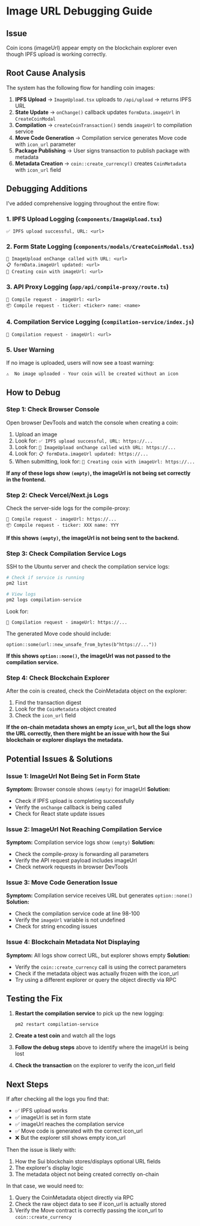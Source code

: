 # Image URL Debugging Guide

## Issue
Coin icons (imageUrl) appear empty on the blockchain explorer even though IPFS upload is working correctly.

## Root Cause Analysis

The system has the following flow for handling coin images:

1. **IPFS Upload** → `ImageUpload.tsx` uploads to `/api/upload` → returns IPFS URL
2. **State Update** → `onChange()` callback updates `formData.imageUrl` in `CreateCoinModal`
3. **Compilation** → `createCoinTransaction()` sends `imageUrl` to compilation service
4. **Move Code Generation** → Compilation service generates Move code with `icon_url` parameter
5. **Package Publishing** → User signs transaction to publish package with metadata
6. **Metadata Creation** → `coin::create_currency()` creates `CoinMetadata` with `icon_url` field

## Debugging Additions

I've added comprehensive logging throughout the entire flow:

### 1. IPFS Upload Logging (`components/ImageUpload.tsx`)
```
✅ IPFS upload successful, URL: <url>
```

### 2. Form State Logging (`components/modals/CreateCoinModal.tsx`)
```
📸 ImageUpload onChange called with URL: <url>
📋 formData.imageUrl updated: <url>
🎨 Creating coin with imageUrl: <url>
```

### 3. API Proxy Logging (`app/api/compile-proxy/route.ts`)
```
📸 Compile request - imageUrl: <url>
📦 Compile request - ticker: <ticker> name: <name>
```

### 4. Compilation Service Logging (`compilation-service/index.js`)
```
📸 Compilation request - imageUrl: <url>
```

### 5. User Warning
If no image is uploaded, users will now see a toast warning:
```
⚠️  No image uploaded - Your coin will be created without an icon
```

## How to Debug

### Step 1: Check Browser Console
Open browser DevTools and watch the console when creating a coin:

1. Upload an image
2. Look for: `✅ IPFS upload successful, URL: https://...`
3. Look for: `📸 ImageUpload onChange called with URL: https://...`
4. Look for: `📋 formData.imageUrl updated: https://...`
5. When submitting, look for: `🎨 Creating coin with imageUrl: https://...`

**If any of these logs show `(empty)`, the imageUrl is not being set correctly in the frontend.**

### Step 2: Check Vercel/Next.js Logs
Check the server-side logs for the compile-proxy:

```
📸 Compile request - imageUrl: https://...
📦 Compile request - ticker: XXX name: YYY
```

**If this shows `(empty)`, the imageUrl is not being sent to the backend.**

### Step 3: Check Compilation Service Logs
SSH to the Ubuntu server and check the compilation service logs:

```bash
# Check if service is running
pm2 list

# View logs
pm2 logs compilation-service
```

Look for:
```
📸 Compilation request - imageUrl: https://...
```

The generated Move code should include:
```move
option::some(url::new_unsafe_from_bytes(b"https://..."))
```

**If this shows `option::none()`, the imageUrl was not passed to the compilation service.**

### Step 4: Check Blockchain Explorer
After the coin is created, check the CoinMetadata object on the explorer:

1. Find the transaction digest
2. Look for the `CoinMetadata` object created
3. Check the `icon_url` field

**If the on-chain metadata shows an empty `icon_url`, but all the logs show the URL correctly, then there might be an issue with how the Sui blockchain or explorer displays the metadata.**

## Potential Issues & Solutions

### Issue 1: ImageUrl Not Being Set in Form State
**Symptom:** Browser console shows `(empty)` for imageUrl
**Solution:** 
- Check if IPFS upload is completing successfully
- Verify the `onChange` callback is being called
- Check for React state update issues

### Issue 2: ImageUrl Not Reaching Compilation Service
**Symptom:** Compilation service logs show `(empty)`
**Solution:**
- Check the compile-proxy is forwarding all parameters
- Verify the API request payload includes imageUrl
- Check network requests in browser DevTools

### Issue 3: Move Code Generation Issue
**Symptom:** Compilation service receives URL but generates `option::none()`
**Solution:**
- Check the compilation service code at line 98-100
- Verify the `imageUrl` variable is not undefined
- Check for string encoding issues

### Issue 4: Blockchain Metadata Not Displaying
**Symptom:** All logs show correct URL, but explorer shows empty
**Solution:**
- Verify the `coin::create_currency` call is using the correct parameters
- Check if the metadata object was actually frozen with the icon_url
- Try using a different explorer or query the object directly via RPC

## Testing the Fix

1. **Restart the compilation service** to pick up the new logging:
   ```bash
   pm2 restart compilation-service
   ```

2. **Create a test coin** and watch all the logs

3. **Follow the debug steps** above to identify where the imageUrl is being lost

4. **Check the transaction** on the explorer to verify the icon_url field

## Next Steps

If after checking all the logs you find that:

- ✅ IPFS upload works
- ✅ imageUrl is set in form state
- ✅ imageUrl reaches the compilation service
- ✅ Move code is generated with the correct icon_url
- ❌ But the explorer still shows empty icon_url

Then the issue is likely with:
1. How the Sui blockchain stores/displays optional URL fields
2. The explorer's display logic
3. The metadata object not being created correctly on-chain

In that case, we would need to:
1. Query the CoinMetadata object directly via RPC
2. Check the raw object data to see if icon_url is actually stored
3. Verify the Move contract is correctly passing the icon_url to `coin::create_currency`
